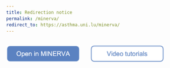 ```yaml
---
title: Redirection notice
permalink: /minerva/
redirect_to: https://asthma.uni.lu/minerva/
---
```



<br />
<a href="https://asthma.uni.lu/minerva/"><img src="/images/buttons/openinminerva.png" alt="Open in MINERVA" width="200" target="_blank"></a> &nbsp; &nbsp; &nbsp;
<a href="/tutorials"><img src="/images/buttons/videotutorialsclear2.png" alt="Video tutorials" width="200" target="_blank"></a>
<br />
<br />
